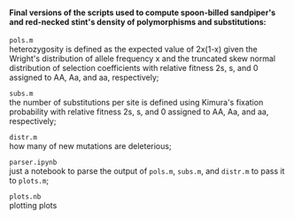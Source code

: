 #### Final versions of the scripts used to compute spoon-billed sandpiper's and red-necked stint's density of polymorphisms and substitutions:

`pols.m`\
heterozygosity is defined as the expected value of 2x(1-x) given the Wright's distribution of allele frequency x and the truncated skew normal distribution of selection coefficients with relative fitness 2s, s, and 0 assigned to AA, Aa, and aa, respectively;

`subs.m`\
the number of substitutions per site is defined using Kimura's fixation probability with relative fitness 2s, s, and 0 assigned to AA, Aa, and aa, respectively;

`distr.m`\
how many of new mutations are deleterious;

`parser.ipynb`\
just a notebook to parse the output of `pols.m`, `subs.m`, and `distr.m` to pass it to `plots.m`;

`plots.nb`\
plotting plots

